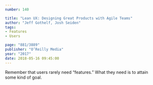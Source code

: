 ```yaml
---
number: 140

title: "Lean UX: Designing Great Products with Agile Teams"
author: "Jeff Gothelf, Josh Seiden"
tags:
- Features
- Users

page: "881/3889"
publisher: "O’Reilly Media"
year: "2017"
date: 2018-05-16 09:45:00
---
```


Remember that users rarely need “features.” What they need is to attain some kind of goal.
